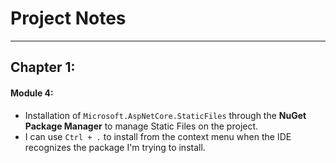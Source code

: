 # Project Notes
---------------------

## Chapter 1:
#### Module 4:
* Installation of `Microsoft.AspNetCore.StaticFiles` through the **NuGet Package Manager** to manage Static Files on the project.
* I can use `Ctrl + .` to install from the context menu when the IDE recognizes the package I'm trying to install.
